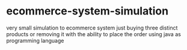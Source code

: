# ecommerce-system-simulation
very small simulation to ecommerce system just buying three distinct products or removing it with the ability to  place the order using java as programming language
